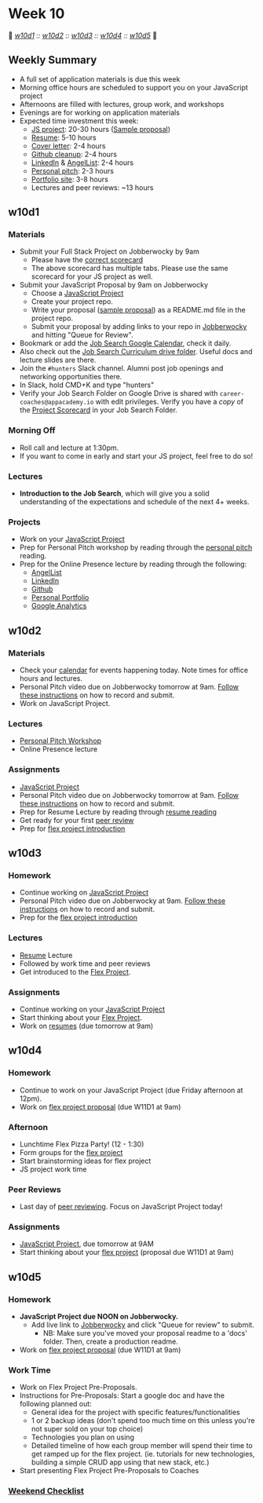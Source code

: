 # Week 10

:link: *[w10d1](#w10d1) :: [w10d2](#w10d2) :: [w10d3](#w10d3) :: [w10d4](#w10d4) :: [w10d5](#w10d5)* :link:

## Weekly Summary

* A full set of application materials is due this week
* Morning office hours are scheduled to support you on your JavaScript project
* Afternoons are filled with lectures, group work, and workshops
* Evenings are for working on application materials
* Expected time investment this week:
  * [JS project][js-project]: 20-30 hours ([Sample proposal](https://github.com/appacademy/sf-job-search-curriculum/blob/master/projects/js-project/js-sample-proposal1.md))
  * [Resume][resume]: 5-10 hours
  * [Cover letter][cover-letter]: 2-4 hours
  * [Github cleanup][github]: 2-4 hours
  * [LinkedIn][linkedin] & [AngelList][angellist]: 2-4 hours
  * [Personal pitch][personal-pitch]: 2-3 hours
  * [Portfolio site][portfolio]: 3-8 hours
  * Lectures and peer reviews: ~13 hours

## w10d1

### Materials
* Submit your Full Stack Project on Jobberwocky by 9am
    * Please have the [correct scorecard][project-scorecard]
    * The above scorecard has multiple tabs. Please use the same scorecard for your JS project as well.
* Submit your JavaScript Proposal by 9am on Jobberwocky
  * Choose a [JavaScript Project][js-project]
  * Create your project repo.
  * Write your proposal ([sample proposal][js-sample-proposal]) as a README.md file in the project repo.
  * Submit your proposal by adding links to your repo in [Jobberwocky][Jobberwocky] and hitting "Queue for Review".
* Bookmark or add the [Job Search Google Calendar][calendar], check it daily.
* Also check out the [Job Search Curriculum drive folder][job-search-curriculum-drive-folder].  Useful docs and lecture slides are there.
* Join the ```#hunters``` Slack channel. Alumni post job openings and networking opportunities there.
 * In Slack, hold CMD+K and type "hunters"
* Verify your Job Search Folder on Google Drive is shared with `career-coaches@appacademy.io` with edit privileges. Verify you have a *copy* of the [Project Scorecard][project-scorecard] in your Job Search Folder.

### Morning Off
* Roll call and lecture at 1:30pm.
* If you want to come in early and start your JS project, feel free to do so!

### Lectures
* **Introduction to the Job Search**, which will give you a solid understanding of the expectations and schedule of the next 4+ weeks.

### Projects
* Work on your [JavaScript Project][js-project]
* Prep for Personal Pitch workshop by reading through the [personal pitch][personal-pitch] reading.
* Prep for the Online Presence lecture by reading through the following:
  * [AngelList][angellist]
  * [LinkedIn][linkedin]
  * [Github][github]
  * [Personal Portfolio][portfolio]
  * [Google Analytics][google-analytics]

## w10d2

### Materials
* Check your [calendar][calendar] for events happening today. Note times for office hours and lectures.
* Personal Pitch video due on Jobberwocky tomorrow at 9am. [Follow these instructions][personal-pitch-video] on how to record and submit.
* Work on JavaScript Project.

### Lectures
* [Personal Pitch Workshop][personal-pitch]
* Online Presence lecture

### Assignments
* [JavaScript Project][js-project]
* Personal Pitch video due on Jobberwocky tomorrow at 9am. [Follow these instructions][personal-pitch-video] on how to record and submit.
* Prep for Resume Lecture by reading through [resume reading][resume]
* Get ready for your first [peer review][peer-review]
* Prep for [flex project introduction][flex-project]

## w10d3

### Homework
* Continue working on [JavaScript Project][js-project]
* Personal Pitch video due on Jobberwocky at 9am. [Follow these instructions][personal-pitch-video] on how to record and submit.
* Prep for the [flex project introduction][flex-project]

### Lectures
* [Resume][resume] Lecture
* Followed by work time and peer reviews
* Get introduced to the [Flex Project][flex-project].

### Assignments
* Continue working on your [JavaScript Project][js-project]
* Start thinking about your [Flex Project][flex-project].
* Work on [resumes][resume] (due tomorrow at 9am)

## w10d4

### Homework
* Continue to work on your JavaScript Project (due Friday afternoon at 12pm).
* Work on [flex project proposal][flex-sample-proposal] (due W11D1 at 9am)

### Afternoon

* Lunchtime Flex Pizza Party! (12 - 1:30)
* Form groups for the [flex project][flex-project]
* Start brainstorming ideas for flex project
* JS project work time

### Peer Reviews
* Last day of [peer reviewing][peer-review]. Focus on JavaScript Project today!

### Assignments
* [JavaScript Project][js-project], due tomorrow at 9AM
* Start thinking about your [flex project][flex-project] (proposal due W11D1 at 9am)

## w10d5

### Homework
* **JavaScript Project due NOON on Jobberwocky.**
  * Add live link to [Jobberwocky][Jobberwocky] and click "Queue for review" to submit.
    * NB: Make sure you've moved your proposal readme to a 'docs' folder. Then, create a production readme.
* Work on [flex project proposal][flex-sample-proposal] (due W11D1 at 9am)

### Work Time

* Work on Flex Project Pre-Proposals.
 * Instructions for Pre-Proposals: Start a google doc and have the following planned out:
   * General idea for the project with specific features/functionalities
   * 1 or 2 backup ideas (don't spend too much time on this unless you're not super sold on your top choice)
   * Technologies you plan on using
   * Detailed timeline of how each group member will spend their time to get ramped up for the flex project. (ie. tutorials for new technologies, building a simple CRUD app using that new stack, etc.)
* Start presenting Flex Project Pre-Proposals to Coaches

### [Weekend Checklist]('./weekend-checklist.md')


<!-- LINKS -->
[job-search-curriculum-drive-folder]: https://drive.google.com/open?id=0B3noREts_wUyfnA5Ry03OS1jOHhlX2hfVzlVVkNUZ29KWl9mN1pYNnZjdkpOUDB5eGxkR1k
[portfolio]: ../application-materials/portfolio/portfolio.md
[resume]: https://github.com/appacademy/sf-job-search-curriculum/blob/master/application-materials/resume/resume.md
[linkedin]: https://github.com/appacademy/sf-job-search-curriculum/blob/master/application-materials/linkedin/linkedin.md
[cover-letter]: ../application-materials/cover-letter/cover-letter.md
[flex-project]: ../projects/flex-project/flex-project.md
[flex-sample-proposal]: https://github.com/appacademy/sf-job-search-curriculum/blob/master/projects/flex-project/flex-sample-proposal2/README.md
[js-project]: ../projects/js-project/js-project.md
[flex-sample-proposal]: https://github.com/appacademy/sf-job-search-curriculum/blob/master/projects/flex-project/flex-sample-proposal2/README.md
[js-sample-proposal]: https://github.com/appacademy/sf-job-search-curriculum/blob/master/projects/js-project/js-sample-proposal1.md

<!-- Internal Resources -->
[Jobberwocky]: http://progress.appacademy.io/jobberwocky
[personal-pitch-video]: https://github.com/appacademy/sf-job-search-curriculum/blob/master/meta/app-academy/uploading-personal-pitch-video.md
[resume]: https://github.com/appacademy/sf-job-search-curriculum/blob/master/application-materials/resume/resume.md
[peer-review]: https://github.com/appacademy/sf-job-search-curriculum/blob/master/meta/app-academy/peer-reviews.md
[flex-project]: https://github.com/appacademy/sf-job-search-curriculum/blob/master/projects/flex-project/flex-project.md
[cover-letter]: https://github.com/appacademy/sf-job-search-curriculum/blob/master/application-materials/cover-letter/cover-letter.md
[calendar]: https://calendar.google.com/calendar/embed?src=appacademy.io_r61pl5c3vl1vatl28hquvhtf4o%40group.calendar.google.com&ctz=America/Los_Angeles
[personal-pitch]: ../soft-skills/interviewing/personal-pitch.md
[personal-pitch-video]: https://github.com/appacademy/sf-job-search-curriculum/blob/master/meta/app-academy/uploading-personal-pitch-video.md
[linkedin]: https://github.com/appacademy/sf-job-search-curriculum/blob/master/application-materials/linkedin/linkedin.md
[github]: https://github.com/appacademy/sf-job-search-curriculum/blob/master/application-materials/github/github.md
[portfolio]: https://github.com/appacademy/sf-job-search-curriculum/blob/master/application-materials/portfolio/portfolio.md
[google-analytics]: https://github.com/appacademy/sf-job-search-curriculum/blob/master/projects/google-analytics/google-analytics-sparknotes.md
[project-scorecard]: https://docs.google.com/spreadsheets/d/1MY1K-_kXYrS-7K_XFYkJs-U8kL-mDnYY3lQIw-IgIm0/edit#gid=0
[personal-pitch]: ../soft-skills/interviewing/personal-pitch.md
[angellist]: https://github.com/appacademy/sf-job-search-curriculum/tree/master/application-materials/angellist/angellist.md
[linkedin]: https://github.com/appacademy/sf-job-search-curriculum/blob/master/application-materials/linkedin/linkedin.md
[github]: https://github.com/appacademy/sf-job-search-curriculum/blob/master/application-materials/github/github.md
[portfolio]: https://github.com/appacademy/sf-job-search-curriculum/blob/master/application-materials/portfolio/portfolio.md
[google-analytics]: https://github.com/appacademy/sf-job-search-curriculum/blob/master/projects/google-analytics/google-analytics-sparknotes.md
